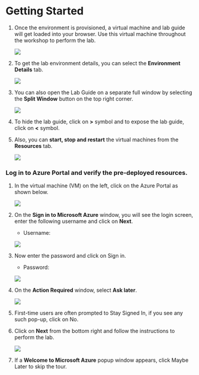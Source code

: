 # Getting Started

1. Once the environment is provisioned, a virtual machine and lab guide will get loaded into your browser. Use this virtual machine throughout the workshop to perform the lab.

    ![](../images/start2.png)

1. To get the lab environment details, you can select the **Environment Details** tab.

    ![](../images/env.png)

1. You can also open the Lab Guide on a separate full window by selecting the **Split Window** button on the top right corner.

    ![](../images/splitw.png)

1. To hide the lab guide, click on **>** symbol and to expose the lab guide, click on **<** symbol.   

1. Also, you can **start, stop and restart** the virtual machines from the **Resources** tab.

    ![](../images/res.png)
    

### Log in to Azure Portal and verify the pre-deployed resources.

1. In the virtual machine (VM) on the left, click on the Azure Portal as shown below.

    ![](../images/start1.png)

1. On the **Sign in to Microsoft Azure** window, you will see the login screen, enter the following username and click on **Next**.
   * Username: <inject key="AzureAdUserEmail"></inject>

    ![](../images/image6.png)
     
1. Now enter the password and click on Sign in.
   * Password: <inject key="AzureAdUserPassword"></inject>
  
    ![](../images/image7.png)

1. On the **Action Required** window, select **Ask later**.

   ![](../images/image8.png)

1. First-time users are often prompted to Stay Signed In, if you see any such pop-up, click on No.

1. Click on **Next** from the bottom right and follow the instructions to perform the lab.

     ![](../images/Instr4.png)

1. If a **Welcome to Microsoft Azure** popup window appears, click Maybe Later to skip the tour.
